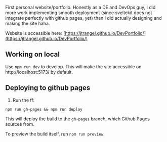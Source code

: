 First personal website/portfolio. Honestly as a DE and DevOps guy, I did more work implementing smooth deployment (since sveltekit does not integrate perfectly with github pages, yet) than I did actually designing and making the site haha.

Website is accessible here: [https://jtrangel.github.io/DevPortfolio/](https://jtrangel.github.io/DevPortfolio/)

## Working on local

Use `npm run dev` to develop. This will make the site accessible on http://localhost:5173/ by default.

## Deploying to github pages

1. Run the ff: 

```
npm run gh-pages && npm run deploy
```

This will deploy the build to the `gh-pages` branch, which Github Pages sources from. 

To preview the build itself, run `npm run preview`.

